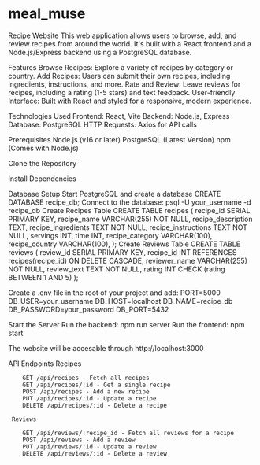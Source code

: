 # meal_muse
Recipe Website
    This web application allows users to browse, add, and review recipes from around the world. It's built with a React frontend and a Node.js/Express backend using a PostgreSQL database.

Features
    Browse Recipes: Explore a variety of recipes by category or country.
    Add Recipes: Users can submit their own recipes, including ingredients, instructions, and more.
    Rate and Review: Leave reviews for recipes, including a rating (1-5 stars) and text feedback.
    User-friendly Interface: Built with React and styled for a responsive, modern experience.

Technologies Used
    Frontend: React, Vite
    Backend: Node.js, Express
    Database: PostgreSQL
    HTTP Requests: Axios for API calls

Prerequisites
    Node.js (v16 or later)
    PostgreSQL (Latest Version)
    npm (Comes with Node.js)

Clone the Repository

Install Dependencies 

 Database Setup
    Start PostgreSQL and create a database
       CREATE DATABASE recipe_db;
     Connect to the database:
        psql -U your_username -d recipe_db
     Create Recipes Table
        CREATE TABLE recipes (
            recipe_id SERIAL PRIMARY KEY,
            recipe_name VARCHAR(255) NOT NULL,
            recipe_description TEXT,
            recipe_ingredients TEXT NOT NULL,
            recipe_instructions TEXT NOT NULL,
            servings INT,
            time INT,
            recipe_category VARCHAR(100),
            recipe_country VARCHAR(100),
            );
     Create Reviews Table
         CREATE TABLE reviews (
            review_id SERIAL PRIMARY KEY,
            recipe_id INT REFERENCES recipes(recipe_id) ON DELETE CASCADE,
            reviewer_name VARCHAR(255) NOT NULL,
            review_text TEXT NOT NULL,
            rating INT CHECK (rating BETWEEN 1 AND 5)
            );

 Create a .env file in the root of your project and add:
    PORT=5000
    DB_USER=your_username
    DB_HOST=localhost
    DB_NAME=recipe_db
    DB_PASSWORD=your_password
    DB_PORT=5432

Start the Server
    Run the backend: npm run server
    Run the frontend: npm start

The website will be accesable through http://localhost:3000

API Endpoints
     Recipes

        GET /api/recipes - Fetch all recipes
        GET /api/recipes/:id - Get a single recipe
        POST /api/recipes - Add a new recipe
        PUT /api/recipes/:id - Update a recipe
        DELETE /api/recipes/:id - Delete a recipe

     Reviews

        GET /api/reviews/:recipe_id - Fetch all reviews for a recipe
        POST /api/reviews - Add a review
        PUT /api/reviews/:id - Update a review
        DELETE /api/reviews/:id - Delete a review
